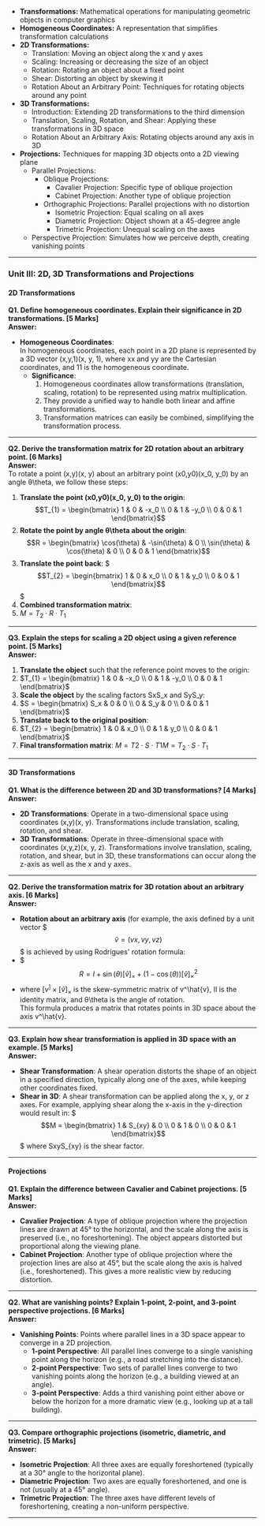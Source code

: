 
- **Transformations:** Mathematical operations for manipulating geometric objects in computer graphics
- **Homogeneous Coordinates:** A representation that simplifies transformation calculations
- **2D Transformations:**
    - Translation: Moving an object along the x and y axes
    - Scaling: Increasing or decreasing the size of an object
    - Rotation: Rotating an object about a fixed point
    - Shear: Distorting an object by skewing it
    - Rotation About an Arbitrary Point: Techniques for rotating objects around any point
- **3D Transformations:**
    - Introduction: Extending 2D transformations to the third dimension
    - Translation, Scaling, Rotation, and Shear: Applying these transformations in 3D space
    - Rotation About an Arbitrary Axis: Rotating objects around any axis in 3D
- **Projections:** Techniques for mapping 3D objects onto a 2D viewing plane
    - Parallel Projections:
        - Oblique Projections:
            - Cavalier Projection: Specific type of oblique projection
            - Cabinet Projection: Another type of oblique projection
        - Orthographic Projections: Parallel projections with no distortion
            - Isometric Projection: Equal scaling on all axes
            - Diametric Projection: Object shown at a 45-degree angle
            - Trimetric Projection: Unequal scaling on the axes
    - Perspective Projection: Simulates how we perceive depth, creating vanishing points


---

### **Unit III: 2D, 3D Transformations and Projections**

#### **2D Transformations**

**Q1. Define homogeneous coordinates. Explain their significance in 2D transformations. [5 Marks]**  
**Answer:**

- **Homogeneous Coordinates**:  
    In homogeneous coordinates, each point in a 2D plane is represented by a 3D vector (x,y,1)(x, y, 1), where xx and yy are the Cartesian coordinates, and 11 is the homogeneous coordinate.
    - **Significance**:
        1. Homogeneous coordinates allow transformations (translation, scaling, rotation) to be represented using matrix multiplication.
        2. They provide a unified way to handle both linear and affine transformations.
        3. Transformation matrices can easily be combined, simplifying the transformation process.

---

**Q2. Derive the transformation matrix for 2D rotation about an arbitrary point. [6 Marks]**  
**Answer:**  
To rotate a point (x,y)(x, y) about an arbitrary point (x0,y0)(x_0, y_0) by an angle θ\theta, we follow these steps:

1. **Translate the point (x0,y0)(x_0, y_0) to the origin**: $$T_{1} = \begin{bmatrix} 1 & 0 & -x_0 \\ 0 & 1 & -y_0 \\ 0 & 0 & 1 \end{bmatrix}$$
2. **Rotate the point by angle θ\theta about the origin**: $$R = \begin{bmatrix} \cos(\theta) & -\sin(\theta) & 0 \\ \sin(\theta) & \cos(\theta) & 0 \\ 0 & 0 & 1 \end{bmatrix}$$
3. **Translate the point back**: $$$T_{2} = \begin{bmatrix} 1 & 0 & x_0 \\ 0 & 1 & y_0 \\ 0 & 0 & 1 \end{bmatrix}$$$
4. **Combined transformation matrix**: 
5. $M = T_{2} \cdot R \cdot T_{1}$

---

**Q3. Explain the steps for scaling a 2D object using a given reference point. [5 Marks]**  
**Answer:**

1. **Translate the object** such that the reference point moves to the origin: 
2. $T_{1} = \begin{bmatrix} 1 & 0 & -x_0 \\ 0 & 1 & -y_0 \\ 0 & 0 & 1 \end{bmatrix}$
3. **Scale the object** by the scaling factors SxS_x and SyS_y: 
4. $S = \begin{bmatrix} S_x & 0 & 0 \\ 0 & S_y & 0 \\ 0 & 0 & 1 \end{bmatrix}$
5. **Translate back to the original position**: 
6. $T_{2} = \begin{bmatrix} 1 & 0 & x_0 \\ 0 & 1 & y_0 \\ 0 & 0 & 1 \end{bmatrix}$
7. **Final transformation matrix**: $M=T2⋅S⋅T1M = T_{2} \cdot S \cdot T_{1}$

---

#### **3D Transformations**

**Q1. What is the difference between 2D and 3D transformations? [4 Marks]**  
**Answer:**

- **2D Transformations**: Operate in a two-dimensional space using coordinates (x,y)(x, y). Transformations include translation, scaling, rotation, and shear.
- **3D Transformations**: Operate in three-dimensional space with coordinates (x,y,z)(x, y, z). Transformations involve translation, scaling, rotation, and shear, but in 3D, these transformations can occur along the z-axis as well as the x and y axes.

---

**Q2. Derive the transformation matrix for 3D rotation about an arbitrary axis. [6 Marks]**  
**Answer:**

- **Rotation about an arbitrary axis** (for example, the axis defined by a unit vector $$$\hat{v}=(vx,vy,vz)$$$ is achieved by using Rodrigues' rotation formula:
- $$$R = I + \sin(\theta) [\hat{v}]_{\times} + (1 - \cos(\theta)) [\hat{v}]_{\times}^2$$
- where $[v^]×[\hat{v}]_{\times}$ is the skew-symmetric matrix of v^\hat{v}, II is the identity matrix, and θ\theta is the angle of rotation.  
    This formula produces a matrix that rotates points in 3D space about the axis v^\hat{v}.

---

**Q3. Explain how shear transformation is applied in 3D space with an example. [5 Marks]**  
**Answer:**

- **Shear Transformation**: A shear operation distorts the shape of an object in a specified direction, typically along one of the axes, while keeping other coordinates fixed.
- **Shear in 3D**: A shear transformation can be applied along the x, y, or z axes. For example, applying shear along the x-axis in the y-direction would result in: $$$M = \begin{bmatrix} 1 & S_{xy} & 0 \\ 0 & 1 & 0 \\ 0 & 0 & 1 \end{bmatrix}$$$ where SxyS_{xy} is the shear factor.

---

#### **Projections**

**Q1. Explain the difference between Cavalier and Cabinet projections. [5 Marks]**  
**Answer:**

- **Cavalier Projection**: A type of oblique projection where the projection lines are drawn at 45° to the horizontal, and the scale along the axis is preserved (i.e., no foreshortening). The object appears distorted but proportional along the viewing plane.
- **Cabinet Projection**: Another type of oblique projection where the projection lines are also at 45°, but the scale along the axis is halved (i.e., foreshortened). This gives a more realistic view by reducing distortion.

---

**Q2. What are vanishing points? Explain 1-point, 2-point, and 3-point perspective projections. [6 Marks]**  
**Answer:**

- **Vanishing Points**: Points where parallel lines in a 3D space appear to converge in a 2D projection.
    - **1-point Perspective**: All parallel lines converge to a single vanishing point along the horizon (e.g., a road stretching into the distance).
    - **2-point Perspective**: Two sets of parallel lines converge to two vanishing points along the horizon (e.g., a building viewed at an angle).
    - **3-point Perspective**: Adds a third vanishing point either above or below the horizon for a more dramatic view (e.g., looking up at a tall building).

---

**Q3. Compare orthographic projections (isometric, diametric, and trimetric). [5 Marks]**  
**Answer:**

- **Isometric Projection**: All three axes are equally foreshortened (typically at a 30° angle to the horizontal plane).
- **Diametric Projection**: Two axes are equally foreshortened, and one is not (usually at a 45° angle).
- **Trimetric Projection**: The three axes have different levels of foreshortening, creating a non-uniform perspective.

---
